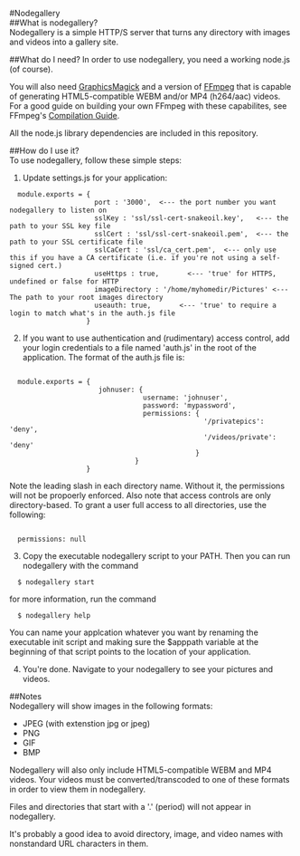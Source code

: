 #Nodegallery  
##What is nodegallery?  
Nodegallery is a simple HTTP/S server that turns any directory with images and videos into a gallery site.  

##What do I need?
In order to use nodegallery, you need a working node.js (of course).  

You will also need [GraphicsMagick](http://graphicsmagick.org) and a version of [FFmpeg](https://ffmpeg.org) that is capable of generating HTML5-compatible  WEBM and/or MP4 (h264/aac) videos. For a good guide on building your own FFmpeg with these capabilites, see FFmpeg's [Compilation Guide](https://trac.ffmpeg.org/wiki/CompilationGuide).  

All the node.js library dependencies are included in this repository.

##How do I use it?  
To use nodegallery, follow these simple steps:  
1. Update settings.js for your application:  

  ```        
    module.exports = { 
                       port : '3000',  <--- the port number you want nodegallery to listen on  
                       sslKey : 'ssl/ssl-cert-snakeoil.key',   <--- the path to your SSL key file  
                       sslCert : 'ssl/ssl-cert-snakeoil.pem',  <--- the path to your SSL certificate file  
                       sslCaCert : 'ssl/ca_cert.pem',  <--- only use this if you have a CA certificate (i.e. if you're not using a self-signed cert.)
                       useHttps : true,       <--- 'true' for HTTPS, undefined or false for HTTP  
                       imageDirectory : '/home/myhomedir/Pictures' <--- The path to your root images directory  
                       useauth: true,       <--- 'true' to require a login to match what's in the auth.js file  
                     }
  ```

2. If you want to use authentication and (rudimentary) access control, add your login credentials to a file named 'auth.js' in the root of the application. The format of the auth.js file is:  

  ```

    module.exports = { 
                        johnuser: {
                                   username: 'johnuser',
                                   password: 'mypassword',
                                   permissions: {
                                                  '/privatepics': 'deny',
                                                  '/videos/private': 'deny'
                                                }
                                 }
                     }
  ```
  Note the leading slash in each directory name. Without it, the permissions will not be propoerly enforced.
  Also note that access controls are only directory-based. To grant a user full access to all directories, use the following:

  ```
    
    permissions: null

  ```

3. Copy the executable nodegallery script to your PATH. Then you can run nodegallery with the command  

  ```
    $ nodegallery start
  ```

  for more information, run the command

  ```
    $ nodegallery help
  ```

  You can name your applcation whatever you want by renaming the executable init script and making sure the $apppath variable at the beginning of that script points to the location of your application.
  
4. You're done. Navigate to your nodegallery to see your pictures and videos.  

##Notes  
Nodegallery will show images in the following formats:  
* JPEG (with extenstion jpg or jpeg)  
* PNG  
* GIF  
* BMP  

Nodegallery will also only include HTML5-compatible WEBM and MP4 videos. Your videos must be converted/transcoded to one of these formats in order to view them in nodegallery.  

Files and directories that start with a '.' (period) will not appear in nodegallery.

It's probably a good idea to avoid directory, image, and video names with nonstandard URL characters in them.
